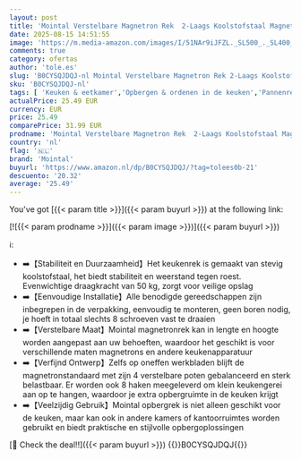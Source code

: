 ```yaml
---
layout: post
title: 'Mointal Verstelbare Magnetron Rek  2-Laags Koolstofstaal Magnetron Rek voor Keuken Aanrecht Opbergruimte  Lengte Uitbreidbaar/Hoogte Verstelbaar Keukenrek met 8 Haken  Zwart'
date: 2025-08-15 14:51:55
image: 'https://m.media-amazon.com/images/I/51NAr9iJFZL._SL500_._SL400_.jpg'
comments: true
category: ofertas
author: 'tole.es'
slug: 'B0CYSQJDQJ-nl Mointal Verstelbare Magnetron Rek 2-Laags Koolstofstaal...'
sku: 'B0CYSQJDQJ-nl'
tags: [ 'Keuken & eetkamer','Opbergen & ordenen in de keuken','Pannenrekken','Rekken & houders voor de keuken','Wonen & keuken','mointal','🇳🇱', ]
actualPrice: 25.49 EUR
currency: EUR
price: 25.49
comparePrice: 31.99 EUR
prodname: 'Mointal Verstelbare Magnetron Rek  2-Laags Koolstofstaal Magnetron Rek voor Keuken Aanrecht Opbergruimte  Lengte Uitbreidbaar/Hoogte Verstelbaar Keukenrek met 8 Haken  Zwart'
country: 'nl'
flag: '🇳🇱'
brand: 'Mointal'
buyurl: 'https://www.amazon.nl/dp/B0CYSQJDQJ/?tag=tolees0b-21'
descuento: '20.32'
average: '25.49'
---
```


You've got [{{< param title >}}]({{< param buyurl >}}) at the following link:

[![{{< param prodname >}}]({{< param image >}})]({{< param buyurl >}})

ℹ️:

- ➡️【Stabiliteit en Duurzaamheid】Het keukenrek is gemaakt van stevig koolstofstaal, het biedt stabiliteit en weerstand tegen roest. Evenwichtige draagkracht van 50 kg, zorgt voor veilige opslag
- ➡️【Eenvoudige Installatie】Alle benodigde gereedschappen zijn inbegrepen in de verpakking, eenvoudig te monteren, geen boren nodig, je hoeft in totaal slechts 8 schroeven vast te draaien
- ➡️【Verstelbare Maat】Mointal magnetronrek kan in lengte en hoogte worden aangepast aan uw behoeften, waardoor het geschikt is voor verschillende maten magnetrons en andere keukenapparatuur
- ➡️【Verfijnd Ontwerp】Zelfs op oneffen werkbladen blijft de magnetronstandaard met zijn 4 verstelbare poten gebalanceerd en sterk belastbaar. Er worden ook 8 haken meegeleverd om klein keukengerei aan op te hangen, waardoor je extra opbergruimte in de keuken krijgt
- ➡️【Veelzijdig Gebruik】Mointal opbergrek is niet alleen geschikt voor de keuken, maar kan ook in andere kamers of kantoorruimtes worden gebruikt en biedt praktische en stijlvolle opbergoplossingen

[🛒 Check the deal!!]({{< param buyurl >}})
{{<world>}}B0CYSQJDQJ{{</world>}}
